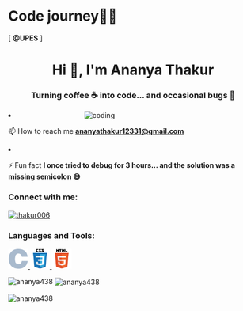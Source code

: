 # Code journey👩‍💻
[ **@UPES** ]
<h1 align="center">Hi 👋, I'm Ananya Thakur</h1>
<h3 align="center">Turning coffee ☕ into code… and occasional bugs 🐞</h3>
<img align="right" alt="coding" width="350px" src="https://mir-s3-cdn-cf.behance.net/project_modules/disp/601014116770475.6068beff4640a.gif"

- 📫 How to reach me **ananyathakur12331@gmail.com**

- ⚡ Fun fact **I once tried to debug for 3 hours… and the solution was a missing semicolon 😅**

<h3 align="left">Connect with me:</h3>
<p align="left">
<a href="https://www.leetcode.com/thakur006" target="blank"><img align="center" src="" alt="thakur006" height="30" width="40" /></a>
</p>

<h3 align="left">Languages and Tools:</h3>
<p align="left"> <a href="https://www.cprogramming.com/" target="_blank" rel="noreferrer"> <img src="https://raw.githubusercontent.com/devicons/devicon/master/icons/c/c-original.svg" alt="c" width="40" height="40"/> </a> <a href="https://www.w3schools.com/css/" target="_blank" rel="noreferrer"> <img src="https://raw.githubusercontent.com/devicons/devicon/master/icons/css3/css3-original-wordmark.svg" alt="css3" width="40" height="40"/> </a> <a href="https://www.w3.org/html/" target="_blank" rel="noreferrer"> <img src="https://raw.githubusercontent.com/devicons/devicon/master/icons/html5/html5-original-wordmark.svg" alt="html5" width="40" height="40"/> </a> </p>

<p><img align="left" src="https://github-readme-stats.vercel.app/api/top-langs?username=ananya438&show_icons=true&locale=en&layout=compact" alt="ananya438" /></p>

<p>&nbsp;<img align="center" src="https://github-readme-stats.vercel.app/api?username=ananya438&show_icons=true&locale=en" alt="ananya438" /></p>

<p><img align="center" src="https://github-readme-streak-stats.herokuapp.com/?user=ananya438&" alt="ananya438" /></p>
